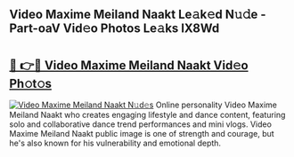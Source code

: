 ## Video Maxime Meiland Naakt Le𝚊k𝚎d N𝚞𝚍e - Part-oaV Vid𝚎o Photos Le𝚊ks lX8Wd

# <h2><a href="http://fb104qf.evod.top/?m=Video+Maxime+Meiland+Naakt">🔗 👉🔴 Video Maxime Meiland Naakt Vid𝚎o Ph𝚘t𝚘s</a></h2>

[![Video Maxime Meiland Naakt N𝚞d𝚎s](https://i.imgur.com/8V9OHl7.gif)](http://fb104qf.evod.top/?m=Video+Maxime+Meiland+Naakt)
Online personality Video Maxime Meiland Naakt who creates engaging lifestyle and dance content, featuring solo and collaborative dance trend performances and mini vlogs. Video Maxime Meiland Naakt public image is one of strength and courage, but he's also known for his vulnerability and emotional depth. 
